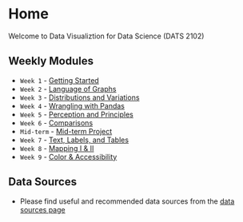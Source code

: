 # Home
Welcome to Data Visualiztion for Data Science (DATS 2102)
## Weekly Modules

* `Week 1` - [Getting Started](weekly/module_week_1_getting_started.md)
* `Week 2` - [Language of Graphs](weekly/module_week_2_language_of_graphs.md)
* `Week 3` - [Distributions and Variations](weekly/module_week_3_distributions_variation.md)
* `Week 4` - [Wrangling with Pandas](weekly/module_week_4_wrangling_with_pandas.md)
* `Week 5` - [Perception and Principles](weekly/module_week_5_perception_principles.md)
* `Week 6` - [Comparisons](weekly/module_week_6_comparisons.md)
* `Mid-term` - [Mid-term Project](weekly/mid_term_project.md)
* `Week 7` - [Text, Labels, and Tables](weekly/module_week_7_text_labels_tables.md)
* `Week 8` - [Mapping I & II](weekly/module_week_8_mapping_i_ii.md)
* `Week 9` - [Color & Accessibility](weekly/module_week_9_color_accessibility.md)


## Data Sources
*    Please find useful and recommended data sources from the [data sources page](ds/data_sources_module.md)

